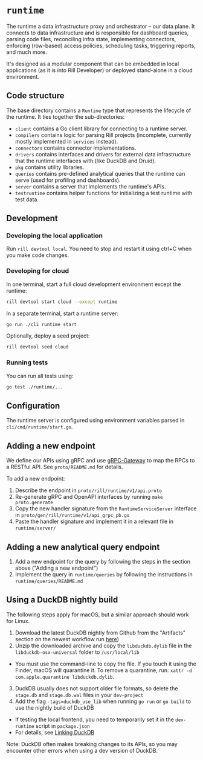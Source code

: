 # `runtime`

The runtime a data infrastructure proxy and orchestrator – our data plane. It connects to data infrastructure and is responsible for dashboard queries, parsing code files, reconciling infra state, implementing connectors, enforcing (row-based) access policies, scheduling tasks, triggering reports, and much more.

It's designed as a modular component that can be embedded in local applications (as it is into Rill Developer) or deployed stand-alone in a cloud environment.

## Code structure

The base directory contains a `Runtime` type that represents the lifecycle of the runtime. It ties together the sub-directories:

- `client` contains a Go client library for connecting to a runtime server.
- `compilers` contains logic for parsing Rill projects (incomplete, currently mostly implemented in `services` instead).
- `connectors` contains connector implementations.
- `drivers` contains interfaces and drivers for external data infrastructure that the runtime interfaces with (like DuckDB and Druid).
- `pkg` contains utility libraries.
- `queries` contains pre-defined analytical queries that the runtime can serve (used for profiling and dashboards).
- `server` contains a server that implements the runtime's APIs.
- `testruntime` contains helper functions for initializing a test runtime with test data.

## Development

### Developing the local application

Run `rill devtool local`. You need to stop and restart it using ctrl+C when you make code changes.

### Developing for cloud

In one terminal, start a full cloud development environment except the runtime:
```bash
rill devtool start cloud --except runtime
```

In a separate terminal, start a runtime server:
```bash
go run ./cli runtime start
```

Optionally, deploy a seed project:
```bash
rill devtool seed cloud
```

### Running tests

You can run all tests using:
```bash
go test ./runtime/...
```

## Configuration

The runtime server is configured using environment variables parsed in `cli/cmd/runtime/start.go`.

## Adding a new endpoint

We define our APIs using gRPC and use [gRPC-Gateway](https://grpc-ecosystem.github.io/grpc-gateway/) to map the RPCs to a RESTful API. See `proto/README.md` for details.

To add a new endpoint:
1. Describe the endpoint in `proto/rill/runtime/v1/api.proto`
2. Re-generate gRPC and OpenAPI interfaces by running `make proto.generate`
3. Copy the new handler signature from the `RuntimeServiceServer` interface in `proto/gen/rill/runtime/v1/api_grpc_pb.go`
4. Paste the handler signature and implement it in a relevant file in `runtime/server/`

## Adding a new analytical query endpoint

1. Add a new endpoint for the query by following the steps in the section above ("Adding a new endpoint")
2. Implement the query in `runtime/queries` by following the instructions in `runtime/queries/README.md`

## Using a DuckDB nightly build

The following steps apply for macOS, but a similar approach should work for Linux.

1. Download the latest DuckDB nightly from Github from the "Artifacts" section on the newest workflow run [here](https://github.com/duckdb/duckdb/actions?query=branch%3Amaster+event%3Arepository_dispatch+workflow%3AOSX))
2. Unzip the downloaded archive and copy the `libduckdb.dylib` file in the `libduckdb-osx-universal` folder to `/usr/local/lib`
  - You must use the command-line to copy the file. If you touch it using the Finder, macOS will quarantine it. To remove a quarantine, run: `xattr -d com.apple.quarantine libduckdb.dylib`.
3. DuckDB usually does not support older file formats, so delete the `stage.db` and `stage.db.wal` files in your `dev-project`
4. Add the flag `-tags=duckdb_use_lib` when running `go run` or `go build` to use the nightly build of DuckDB
  - If testing the local frontend, you need to temporarily set it in the `dev-runtime` script in `package.json`
  - For details, see [Linking DuckDB](https://github.com/marcboeker/go-duckdb#linking-duckdb)

Note: DuckDB often makes breaking changes to its APIs, so you may encounter other errors when using a dev version of DuckDB.
